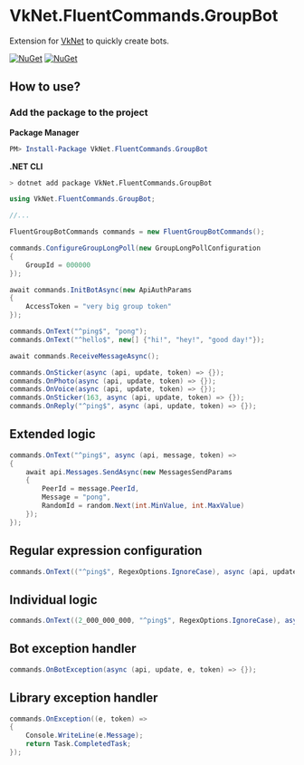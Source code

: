 # VkNet.FluentCommands.GroupBot
Extension for [VkNet](https://github.com/vknet/vk) to quickly create bots.

[![NuGet](https://img.shields.io/nuget/v/VkNet.FluentCommands.GroupBot.svg)](https://www.nuget.org/packages/VkNet.FluentCommands.GroupBot/)
[![NuGet](https://img.shields.io/nuget/dt/VkNet.FluentCommands.GroupBot.svg)](https://www.nuget.org/packages/VkNet.FluentCommands.GroupBot/)

## How to use?
### Add the package to the project
**Package Manager**
``` powershell
PM> Install-Package VkNet.FluentCommands.GroupBot
```
**.NET CLI**
``` bash
> dotnet add package VkNet.FluentCommands.GroupBot
```
``` C#
using VkNet.FluentCommands.GroupBot;

//...

FluentGroupBotCommands commands = new FluentGroupBotCommands();

commands.ConfigureGroupLongPoll(new GroupLongPollConfiguration
{
    GroupId = 000000
});

await commands.InitBotAsync(new ApiAuthParams
{
    AccessToken = "very big group token"
});

commands.OnText("^ping$", "pong");
commands.OnText("^hello$", new[] {"hi!", "hey!", "good day!"});

await commands.ReceiveMessageAsync();
```
``` C#
commands.OnSticker(async (api, update, token) => {});
commands.OnPhoto(async (api, update, token) => {});
commands.OnVoice(async (api, update, token) => {});
commands.OnSticker(163, async (api, update, token) => {});
commands.OnReply("^ping$", async (api, update, token) => {});
```
## Extended logic
``` C# 
commands.OnText("^ping$", async (api, message, token) =>
{
    await api.Messages.SendAsync(new MessagesSendParams
    {
        PeerId = message.PeerId,
        Message = "pong",
        RandomId = random.Next(int.MinValue, int.MaxValue)
    });
});
```
## Regular expression configuration
``` C#
commands.OnText(("^ping$", RegexOptions.IgnoreCase), async (api, update, token) => {});
```
## Individual logic
``` C#
commands.OnText((2_000_000_000, "^ping$", RegexOptions.IgnoreCase), async (api, update, token) => {});
```
## Bot exception handler
``` C#
commands.OnBotException(async (api, update, e, token) => {});
```

## Library exception handler
``` C#
commands.OnException((e, token) =>
{
    Console.WriteLine(e.Message);
    return Task.CompletedTask;
});
```
